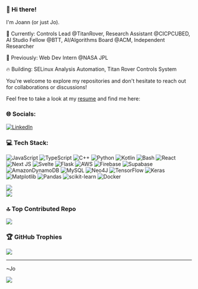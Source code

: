 ### 👋 Hi there!
I'm Joann (or just Jo).

🚀 Currently: Controls Lead @TitanRover, Research Assistant @CICPCUBED, AI Studio Fellow @BTT, AI/Algorithms Board @ACM, Independent Researcher

🌟 Previously: Web Dev Intern @NASA JPL

🔥 Building: SELinux Analysis Automation, Titan Rover Controls System

You're welcome to explore my repositories and don't hesitate to reach out for collaborations or discussions!

Feel free to take a look at my [resume](https://drive.google.com/file/d/1RPrXYEZ9TexngEaTDSdfE8aaQiLTaHkR/view?usp=sharing) and find me here:

### 🌐 Socials:
[![LinkedIn](https://img.shields.io/badge/LinkedIn-%230077B5.svg?logo=linkedin&logoColor=white)](https://linkedin.com/in/https://www.linkedin.com/in/joann-s-5a585a1ba/) 

### 💻 Tech Stack:
![JavaScript](https://img.shields.io/badge/javascript-%23323330.svg?style=flat&logo=javascript&logoColor=%23F7DF1E) 
![TypeScript](https://img.shields.io/badge/typescript-%23007ACC.svg?style=flat&logo=typescript&logoColor=white)
![C++](https://img.shields.io/badge/c++-%2300599C.svg?style=flat&logo=c%2B%2B&logoColor=white) 
![Python](https://img.shields.io/badge/python-3670A0?style=flat&logo=python&logoColor=ffdd54) 
![Kotlin](https://img.shields.io/badge/kotlin-%237F52FF.svg?style=flat&logo=kotlin&logoColor=white)
![Bash](https://img.shields.io/badge/bash-%23121011.svg?style=flat&logo=gnu-bash&logoColor=white)
![React](https://img.shields.io/badge/react-%2320232a.svg?style=flat&logo=react&logoColor=%2361DAFB)
![Next JS](https://img.shields.io/badge/Next-black?style=flat&logo=next.js&logoColor=white)
![Svelte](https://img.shields.io/badge/svelte-%23f1413d.svg?style=flat&logo=svelte&logoColor=white)
![Flask](https://img.shields.io/badge/flask-%23000.svg?style=flat&logo=flask&logoColor=white)
![AWS](https://img.shields.io/badge/AWS-%23FF9900.svg?style=flat&logo=amazon-aws&logoColor=white)
![Firebase](https://img.shields.io/badge/firebase-%23039BE5.svg?style=flat&logo=firebase)
![Supabase](https://img.shields.io/badge/Supabase-3ECF8E?style=flat&logo=supabase&logoColor=white)
![AmazonDynamoDB](https://img.shields.io/badge/Amazon%20DynamoDB-4053D6?style=flat&logo=Amazon%20DynamoDB&logoColor=white) 
![MySQL](https://img.shields.io/badge/mysql-4479A1.svg?style=flat&logo=mysql&logoColor=white) 
![Neo4J](https://img.shields.io/badge/Neo4j-008CC1?style=flat&logo=neo4j&logoColor=white) 
![TensorFlow](https://img.shields.io/badge/TensorFlow-%23FF6F00.svg?style=flat&logo=TensorFlow&logoColor=white)
![Keras](https://img.shields.io/badge/Keras-%23D00000.svg?style=flat&logo=Keras&logoColor=white)
![Matplotlib](https://img.shields.io/badge/Matplotlib-%23ffffff.svg?style=flat&logo=Matplotlib&logoColor=black) 
![Pandas](https://img.shields.io/badge/pandas-%23150458.svg?style=flat&logo=pandas&logoColor=white) 
![scikit-learn](https://img.shields.io/badge/scikit--learn-%23F7931E.svg?style=flat&logo=scikit-learn&logoColor=white)
![Docker](https://img.shields.io/badge/docker-%230db7ed.svg?style=flat&logo=docker&logoColor=white)

![](https://github-readme-streak-stats.herokuapp.com/?user=joannsum&theme=highcontrast&hide_border=false)<br/>
![](https://github-readme-stats.vercel.app/api/top-langs/?username=joannsum&theme=highcontrast&hide_border=false&include_all_commits=true&count_private=true&layout=compact)


### 🔝 Top Contributed Repo
![](https://github-contributor-stats.vercel.app/api?username=joannsum&limit=5&theme=dark&combine_all_yearly_contributions=true)

### 🏆 GitHub Trophies
![](https://github-profile-trophy.vercel.app/?username=joannsum&theme=radical&no-frame=false&no-bg=false&margin-w=4)

---

~Jo

![](https://quotes-github-readme.vercel.app/api?type=horizontal&theme=radical)
